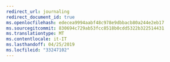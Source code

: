 ```yaml
---
redirect_url: journaling
redirect_document_id: true
ms.openlocfilehash: edecea9994aabf48c978e9dbbacb80a244e2eb17
ms.sourcegitcommit: 830694c729ab53fcc8518b0cdd5322b322514431
ms.translationtype: MT
ms.contentlocale: it-IT
ms.lasthandoff: 04/25/2019
ms.locfileid: "33247102"
---
```

